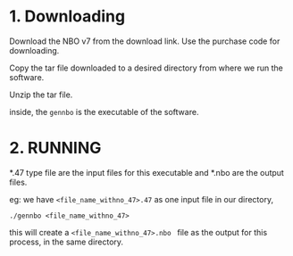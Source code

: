 # 1. Downloading
Download the NBO v7 from the download link. Use the purchase code for downloading.

Copy the tar file downloaded to a desired directory from where we run the software.

Unzip the tar file.

inside, the `gennbo` is the executable of the software.

# 2. RUNNING

*.47 type file are the input files for this executable and *.nbo are the output files.

eg: 
we have `<file_name_withno_47>.47` as one input file in our directory,
```
./gennbo <file_name_withno_47>
```
this will create a `<file_name_withno_47>.nbo ` file as the output for this process, in the same directory.